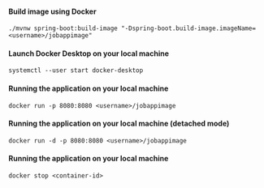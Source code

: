 #### Build image using Docker
``./mvnw spring-boot:build-image "-Dspring-boot.build-image.imageName=<username>/jobappimage"``

#### Launch Docker Desktop on your local machine
``systemctl --user start docker-desktop``

#### Running the application on your local machine
``docker run -p 8080:8080 <username>/jobappimage``

#### Running the application on your local machine (detached mode)
``docker run -d -p 8080:8080 <username>/jobappimage``

#### Running the application on your local machine
``docker stop <container-id>``

